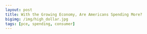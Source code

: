 ```yaml
---
layout: post
title: With the Growing Economy, Are Americans Spending More?
bigimg: /img/high_dollar.jpg
tags: [pce, spending, consumer]
---
```




